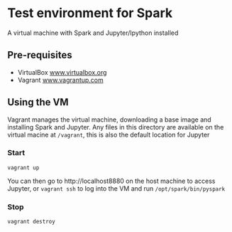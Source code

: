 Test environment for Spark
==========================

A virtual machine with Spark and Jupyter/Ipython installed

## Pre-requisites

 * VirtualBox www.virtualbox.org
 * Vagrant www.vagrantup.com

## Using the VM

Vagrant manages the virtual machine, downloading a base image and installing
Spark and Jupyter. Any files in this directory are available on the virtual
macine at `/vagrant`, this is also the default location for Jupyter

### Start

    vagrant up

You can then go to http://localhost8880 on the host machine to access Jupyter,
or `vagrant ssh` to log into the VM and run `/opt/spark/bin/pyspark`

### Stop

    vagrant destroy

